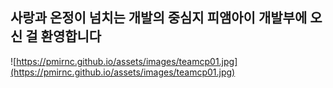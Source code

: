 ## 사랑과 온정이 넘치는 개발의 중심지 피앰아이 개발부에 오신 걸 환영합니다


![https://pmirnc.github.io/assets/images/teamcp01.jpg](https://pmirnc.github.io/assets/images/teamcp01.jpg)
